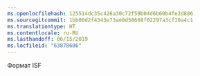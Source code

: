 ```yaml
---
ms.openlocfilehash: 125514dc35c426a30c72f59b04d6b60b4fe2d886
ms.sourcegitcommit: 1bb00d2f4343e73ae8d58668f02297a3cf10a4c1
ms.translationtype: HT
ms.contentlocale: ru-RU
ms.lasthandoff: 06/15/2019
ms.locfileid: "63878606"
---
```

Формат ISF